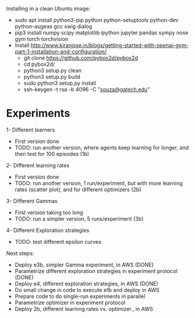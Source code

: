 Installing in a clean Ubuntu image:
- sudo apt install python3-pip python python-setuptools python-dev python-augeas gcc swig dialog
- pip3 install numpy scipy matplotlib ipython jupyter pandas sympy nose gym torch torchvision
- Install http://www.kiranjose.in/blogs/getting-started-with-openai-gym-part-1-installation-and-configuration/:
    - git clone https://github.com/pybox2d/pybox2d
    - cd pybox2d/
    - python3 setup.py clean
    - python3 setup.py build
    - sudo python3 setup.py install
    - ssh-keygen -t rsa -b 4096 -C "souza@gatech.edu"
    
# Experiments

1- Different learners
- First version done
- TODO: run another version, where agents keep learning for longer, and then test for 100 episodes (1b)

2- Different learning rates
- First version done
- TODO: run another version, 1 run/experiment, but with more learning rates (scatter plot), and for different optimizers (2b)

3- Different Gammas
- First version taking too long
- TODO: run a simpler version, 5 runs/experiment (3b)

4- Different Exploration strategies
- TODO: test different epsilon curves

Next steps:
- Deploy e3b, simpler Gamma experiment, in AWS (DONE)
- Parametrize different exploration strategies in experiment protocol (DONE)
- Deploy e4, different exploration strategies, in AWS (DONE)
- Do small change in code to execute e1b and deploy in AWS
- Prepare code to do single-run experiments in parallel
- Parametrize optimizer in experiment protocol
- Deploy 2b, different learning rates vs. optimizer., in AWS

